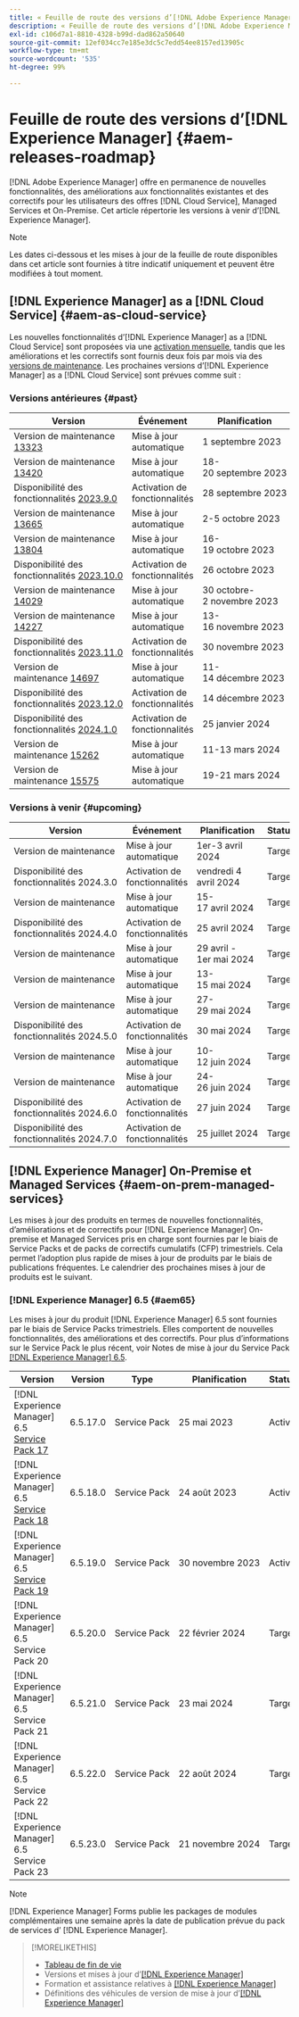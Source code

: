```yaml
---
title: « Feuille de route des versions d’[!DNL Adobe Experience Manager] »
description: « Feuille de route des versions d’[!DNL Adobe Experience Manager] »
exl-id: c106d7a1-8810-4328-b99d-dad862a50640
source-git-commit: 12ef034cc7e185e3dc5c7edd54ee8157ed13905c
workflow-type: tm+mt
source-wordcount: '535'
ht-degree: 99%

---
```


# Feuille de route des versions d’[!DNL Experience Manager] {#aem-releases-roadmap}

[!DNL Adobe Experience Manager] offre en permanence de nouvelles fonctionnalités, des améliorations aux fonctionnalités existantes et des correctifs pour les utilisateurs des offres [!DNL Cloud Service], Managed Services et On-Premise. Cet article répertorie les versions à venir d’[!DNL Experience Manager].

>[!NOTE]
>
>Les dates ci-dessous et les mises à jour de la feuille de route disponibles dans cet article sont fournies à titre indicatif uniquement et peuvent être modifiées à tout moment.

## [!DNL Experience Manager] as a [!DNL Cloud Service] {#aem-as-cloud-service}

Les nouvelles fonctionnalités d’[!DNL Experience Manager] as a [!DNL Cloud Service] sont proposées via une [activation mensuelle](https://experienceleague.adobe.com/docs/experience-manager-cloud-service/content/release-notes/release-notes/release-notes-current.html?lang=fr), tandis que les améliorations et les correctifs sont fournis deux fois par mois via des [versions de maintenance](https://experienceleague.adobe.com/docs/experience-manager-cloud-service/content/release-notes/maintenance/latest.html?lang=fr).
Les prochaines versions d’[!DNL Experience Manager] as a [!DNL Cloud Service] sont prévues comme suit :

### Versions antérieures {#past}

| Version | Événement | Planification | Statut |
|---|---|---|---|
| Version de maintenance [13323](https://experienceleague.adobe.com/docs/experience-manager-cloud-service/content/release-notes/maintenance/2023/2023-9-0.html#release-13323) | Mise à jour automatique | 1 septembre 2023 | Mise à jour |
| Version de maintenance [13420](https://experienceleague.adobe.com/docs/experience-manager-cloud-service/content/release-notes/maintenance/2023/2023-9-0.html#release-13420) | Mise à jour automatique | 18-20 septembre 2023 | Mise à jour |
| Disponibilité des fonctionnalités [2023.9.0](https://experienceleague.adobe.com/docs/experience-manager-cloud-service/content/release-notes/release-notes/2023/release-notes-2023-9-0.html?lang=fr) | Activation de fonctionnalités | 28 septembre 2023 | Activé |
| Version de maintenance [13665](https://experienceleague.adobe.com/docs/experience-manager-cloud-service/content/release-notes/maintenance/2023/2023-10-0.html#release-13665) | Mise à jour automatique | 2-5 octobre 2023 | Mise à jour |
| Version de maintenance [13804](https://experienceleague.adobe.com/docs/experience-manager-cloud-service/content/release-notes/maintenance/2023/2023-10-0.html#release-13804) | Mise à jour automatique | 16-19 octobre 2023 | Mise à jour |
| Disponibilité des fonctionnalités [2023.10.0](https://experienceleague.adobe.com/docs/experience-manager-cloud-service/content/release-notes/release-notes/2023/release-notes-2023-10-0.html?lang=fr) | Activation de fonctionnalités | 26 octobre 2023 | Activé |
| Version de maintenance [14029](https://experienceleague.adobe.com/docs/experience-manager-cloud-service/content/release-notes/maintenance/2023/2023-11-0.html#release-14029) | Mise à jour automatique | 30 octobre-2 novembre 2023 | Mise à jour |
| Version de maintenance [14227](https://experienceleague.adobe.com/docs/experience-manager-cloud-service/content/release-notes/maintenance/2023/2023-11-0.html#release-14227) | Mise à jour automatique | 13-16 novembre 2023 | Mise à jour |
| Disponibilité des fonctionnalités [2023.11.0](https://experienceleague.adobe.com/docs/experience-manager-cloud-service/content/release-notes/release-notes/2023/release-notes-2023-11-0.html?lang=fr) | Activation de fonctionnalités | 30 novembre 2023 | Activé |
| Version de maintenance [14697](https://experienceleague.adobe.com/docs/experience-manager-cloud-service/content/release-notes/maintenance/2023/2023-12-0.html#release-14697) | Mise à jour automatique | 11-14 décembre 2023 | Mise à jour |
| Disponibilité des fonctionnalités [2023.12.0](https://experienceleague.adobe.com/docs/experience-manager-cloud-service/content/release-notes/release-notes/2023/release-notes-2023-12-0.html?lang=fr) | Activation de fonctionnalités | 14 décembre 2023 | Activé |
| Disponibilité des fonctionnalités [2024.1.0](https://experienceleague.adobe.com/docs/experience-manager-cloud-service/content/release-notes/release-notes/release-notes-current.html?lang=fr) | Activation de fonctionnalités | 25 janvier 2024 | Activé |
| Version de maintenance [15262](https://experienceleague.adobe.com/docs/experience-manager-cloud-service/content/release-notes/maintenance/2024/2024-3-0.html#release-15262) | Mise à jour automatique | 11-13 mars 2024 | Activé |
| Version de maintenance [15575](https://experienceleague.adobe.com/en/docs/experience-manager-cloud-service/content/release-notes/maintenance/latest) | Mise à jour automatique | 19-21 mars 2024 | Target |

### Versions à venir {#upcoming}

| Version | Événement | Planification | Statut |
|---|---|---|---|
| Version de maintenance | Mise à jour automatique | 1er-3 avril 2024 | Target |
| Disponibilité des fonctionnalités 2024.3.0 | Activation de fonctionnalités | vendredi 4 avril 2024 | Target |
| Version de maintenance | Mise à jour automatique | 15-17 avril 2024 | Target |
| Disponibilité des fonctionnalités 2024.4.0 | Activation de fonctionnalités | 25 avril 2024 | Target |
| Version de maintenance | Mise à jour automatique | 29 avril - 1er mai 2024 | Target |
| Version de maintenance | Mise à jour automatique | 13-15 mai 2024 | Target |
| Version de maintenance | Mise à jour automatique | 27-29 mai 2024 | Target |
| Disponibilité des fonctionnalités 2024.5.0 | Activation de fonctionnalités | 30 mai 2024 | Target |
| Version de maintenance | Mise à jour automatique | 10-12 juin 2024 | Target |
| Version de maintenance | Mise à jour automatique | 24-26 juin 2024 | Target |
| Disponibilité des fonctionnalités 2024.6.0 | Activation de fonctionnalités | 27 juin 2024 | Target |
| Disponibilité des fonctionnalités 2024.7.0 | Activation de fonctionnalités | 25 juillet 2024 | Target |

## [!DNL Experience Manager] On-Premise et Managed Services {#aem-on-prem-managed-services}

Les mises à jour des produits en termes de nouvelles fonctionnalités, d’améliorations et de correctifs pour [!DNL Experience Manager] On-premise et Managed Services pris en charge sont fournies par le biais de Service Packs et de packs de correctifs cumulatifs (CFP) trimestriels. Cela permet l’adoption plus rapide de mises à jour de produits par le biais de publications fréquentes. Le calendrier des prochaines mises à jour de produits est le suivant.

### [!DNL Experience Manager] 6.5 {#aem65}

Les mises à jour du produit [!DNL Experience Manager] 6.5 sont fournies par le biais de Service Packs trimestriels. Elles comportent de nouvelles fonctionnalités, des améliorations et des correctifs. Pour plus d’informations sur le Service Pack le plus récent, voir Notes de mise à jour du Service Pack [[!DNL Experience Manager] 6.5](https://experienceleague.adobe.com/docs/experience-manager-65/content/release-notes/release-notes.html).

| Version | Version | Type | Planification | Statut |
|---|---|---|---|---|
| [!DNL Experience Manager] 6.5 [Service Pack 17](https://experienceleague.adobe.com/docs/experience-manager-65/content/release-notes/service-pack/6-5-17.html) | 6.5.17.0 | Service Pack | 25 mai 2023 | Activé |
| [!DNL Experience Manager] 6.5 [Service Pack 18](https://experienceleague.adobe.com/docs/experience-manager-65/content/release-notes/service-pack/6-5-18.html) | 6.5.18.0 | Service Pack | 24 août 2023 | Activé |
| [!DNL Experience Manager] 6.5 [Service Pack 19](https://experienceleague.adobe.com/docs/experience-manager-65/content/release-notes/release-notes.html) | 6.5.19.0 | Service Pack | 30 novembre 2023 | Activé |
| [!DNL Experience Manager] 6.5 Service Pack 20 | 6.5.20.0 | Service Pack | 22 février 2024 | Target |
| [!DNL Experience Manager] 6.5 Service Pack 21 | 6.5.21.0 | Service Pack | 23 mai 2024 | Target |
| [!DNL Experience Manager] 6.5 Service Pack 22 | 6.5.22.0 | Service Pack | 22 août 2024 | Target |
| [!DNL Experience Manager] 6.5 Service Pack 23 | 6.5.23.0 | Service Pack | 21 novembre 2024 | Target |

>[!NOTE]
>
>[!DNL Experience Manager] Forms publie les packages de modules complémentaires une semaine après la date de publication prévue du pack de services d’ [!DNL Experience Manager].

>[!MORELIKETHIS]
>
>* [Tableau de fin de vie](https://helpx.adobe.com/fr/support/programs/eol-matrix.html)
>* Versions et mises à jour d’[[!DNL Experience Manager] ](https://experienceleague.adobe.com/docs/experience-manager-release-information/aem-release-updates/aem-releases-updates.html?lang=fr)
>* Formation et assistance relatives à [[!DNL Experience Manager] ](https://experienceleague.adobe.com/docs/experience-manager-cloud-service.html?lang=fr)
>* Définitions des véhicules de version de mise à jour d’[[!DNL Experience Manager] ](/help/using/update-release-vehicle-definitions.md)
